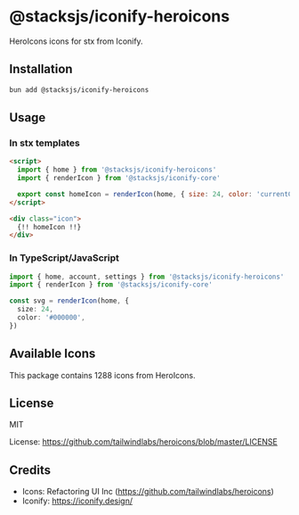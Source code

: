 # @stacksjs/iconify-heroicons

HeroIcons icons for stx from Iconify.

## Installation

```bash
bun add @stacksjs/iconify-heroicons
```

## Usage

### In stx templates

```html
<script>
  import { home } from '@stacksjs/iconify-heroicons'
  import { renderIcon } from '@stacksjs/iconify-core'

  export const homeIcon = renderIcon(home, { size: 24, color: 'currentColor' })
</script>

<div class="icon">
  {!! homeIcon !!}
</div>
```

### In TypeScript/JavaScript

```typescript
import { home, account, settings } from '@stacksjs/iconify-heroicons'
import { renderIcon } from '@stacksjs/iconify-core'

const svg = renderIcon(home, {
  size: 24,
  color: '#000000',
})
```

## Available Icons

This package contains 1288 icons from HeroIcons.

## License

MIT

License: https://github.com/tailwindlabs/heroicons/blob/master/LICENSE

## Credits

- Icons: Refactoring UI Inc (https://github.com/tailwindlabs/heroicons)
- Iconify: https://iconify.design/
